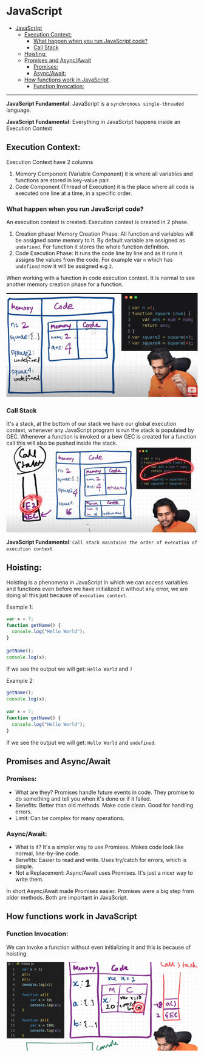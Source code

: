 # JavaScript

- [JavaScript](#javascript)
  - [Execution Context:](#execution-context)
    - [What happen when you run JavaScript code?](#what-happen-when-you-run-javascript-code)
    - [Call Stack](#call-stack)
  - [Hoisting:](#hoisting)
  - [Promises and Async/Await](#promises-and-asyncawait)
    - [Promises:](#promises)
    - [Async/Await:](#asyncawait)
  - [How functions work in JavaScript](#how-functions-work-in-javascript)
    - [Function Invocation:](#function-invocation)

---

**JavaScript Fundamental**: JavaScript is a `synchronous single-threaded` language.

**JavaScript Fundamental**: Everything in JavaScript happens inside an Execution Context

## Execution Context:

Execution Context have 2 columns

1. Memory Component (Variable Component) it is where all variables and functions are stored in key-value pair.
2. Code Component (Thread of Execution) it is the place where all code is executed one line at a time, in a specific order.

### What happen when you run JavaScript code?

An execution context is created. Execution context is created in 2 phase.

1. Creation phase/ Memory Creation Phase: All function and variables will be assigned some memory to it. By default variable are assigned as `undefined`. For function it stores the whole function definition.
2. Code Execution Phase: It runs the code line by line and as it runs it assigns the values from the code. For example var `n` which has `undefined` now it will be assigned e.g `2`.

When working with a function in code execution context. It is normal to see another memory creation phase for a function.

![Execution Context](images/executionContext.png)

### Call Stack

It's a stack, at the bottom of our stack we have our global execution context, whenever any JavaScript program is run the stack is populated by GEC. Whenever a function is invoked or a bew GEC is created for a function call this will also be pushed inside the stack.
![Call Stack](images/callStack.png)

**JavaScript Fundamental**: `Call stack maintains the order of execution of execution context`

## Hoisting:

Hoisting is a phenomena in JavaScript in which we can access variables and functions even before we have initialized it without any error, we are doing all this just because of `execution context`.

Example 1:

```javascript
var x = 7;
function getName() {
  console.log("Hello World");
}

getName();
console.log(x);
```

If we see the output we will get: `Hello World` and `7`

Example 2:

```javascript
getName();
console.log(x);

var x = 7;
function getName() {
  console.log("Hello World");
}
```

If we see the output we will get: `Hello World` and `undefined`.

## Promises and Async/Await

### Promises:

- What are they? Promises handle future events in code. They promise to do something and tell you when it's done or if it failed.
- Benefits: Better than old methods. Make code clean. Good for handling errors.
- Limit: Can be complex for many operations.

### Async/Await:

- What is it? It's a simpler way to use Promises. Makes code look like normal, line-by-line code.
- Benefits: Easier to read and write. Uses try/catch for errors, which is simple.
- Not a Replacement: Async/Await uses Promises. It's just a nicer way to write them.

In short Async/Await made Promises easier. Promises were a big step from older methods. Both are important in JavaScript.

## How functions work in JavaScript

### Function Invocation:

We can invoke a function without even initializing it and this is because of hoisting.

![Function Execution](images/functionExecution.png)
